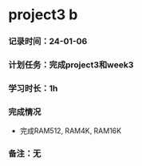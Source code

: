 # project3 b

### 记录时间：24-01-06

### 计划任务：完成project3和week3

### 学习时长：1h

### 完成情况
* 完成RAM512, RAM4K, RAM16K

### 备注：无